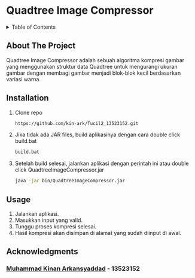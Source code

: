 # Quadtree Image Compressor
<!-- TABLE OF CONTENTS -->
<details>
  <summary>Table of Contents</summary>
  <ol>
    <li>
      <a href="#about-the-project">About The Project</a>
    </li>
    <li><a href="#installation">Installation</a></li>
    <li><a href="#usage">Usage</a></li>
    <li><a href="#acknowledgments">Acknowledgments</a></li>
  </ol>`
</details>

<!-- ABOUT THE PROJECT -->
## About The Project
Quadtree Image Compressor adalah sebuah algoritma kompresi gambar yang menggunakan struktur data Quadtree untuk mengurangi ukuran gambar dengan membagi gambar menjadi blok-blok kecil berdasarkan variasi warna. 
<br/>




## Installation

1. Clone repo
   ```sh
   https://github.com/kin-ark/Tucil2_13523152.git
   ```
2. Jika tidak ada JAR files, build aplikasinya dengan cara double click build.bat
   ```sh
   build.bat
   ```
   
3. Setelah build selesai, jalankan aplikasi dengan perintah ini atau double click QuadtreeImageCompressor.jar
   ```sh
   java -jar bin/QuadtreeImageCompressor.jar
   ```
   
<!-- USAGE EXAMPLES -->
## Usage
1. Jalankan aplikasi.
2. Masukkan input yang valid.
3. Tunggu proses kompresi selesai.
4. Hasil kompresi akan disimpan di alamat yang sudah diinput di awal.

<!-- ACKNOWLEDGMENTS -->
## Acknowledgments
### [Muhammad Kinan Arkansyaddad](https://github.com/kin-ark) - 13523152
